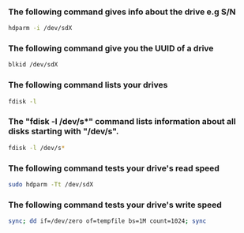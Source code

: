 ### The following command gives info about the drive e.g S/N
```bash
hdparm -i /dev/sdX
```

### The following command give you the UUID of a drive
```bash
blkid /dev/sdX
```

### The following command lists your drives
```bash
fdisk -l
```

### The "fdisk -l /dev/s*" command lists information about all disks starting with "/dev/s".
```bash
fdisk -l /dev/s*
```

### The following command tests your drive's read speed
```bash
sudo hdparm -Tt /dev/sdX
```

### The following command tests your drive's write speed
```bash
sync; dd if=/dev/zero of=tempfile bs=1M count=1024; sync
```
